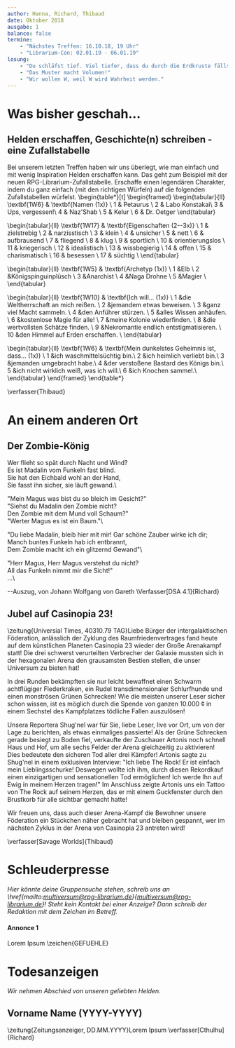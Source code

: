 ```yaml
---
author: Hanna, Richard, Thibaud
date: Oktober 2018
ausgabe: 1
balance: false
termine:
    - "Nächstes Treffen: 16.10.18, 19 Uhr"
    - "Librarium-Con: 02.01.19 - 06.01.19"
losung:
	- "Du schläfst tief. Viel tiefer, dass du durch die Erdkruste fällst, den Erdkern erreichst."
	- "Das Muster macht Volumen!"
	- "Wir wollen W, weil W wird Wahrheit werden."
---
```


# Was bisher geschah...

## Helden erschaffen, Geschichte(n) schreiben - eine Zufallstabelle
Bei unserem letzten Treffen haben wir uns überlegt, wie man einfach und mit wenig Inspiration Helden erschaffen kann. Das geht zum Beispiel mit der neuen RPG-Librarium-Zufallstabelle. Erschaffe einen legendären Charakter, indem du ganz einfach (mit den richtigen Würfeln)  auf die folgenden Zufallstabellen würfelst.
\begin{table*}[t]
\begin{framed}
\begin{tabular}{ll}
\textbf{1W6} & \textbf{Namen (1x)} \\
1 & Petaurus \\
2 & Labo Konstakai\\
3 & Ups, vergessen!\\
4 & Naz'Shab \\
5 & Kelur \\
6 & Dr. Oetger
\end{tabular}

\begin{tabular}{ll}
\textbf{1W17} & \textbf{Eigenschaften (2--3x)} \\
1	& zielstrebig	\\
2	& narzisstisch	\\
3	& klein	\\
4	& unsicher	\\
5	& nett	\\
6	& aufbrausend	\\
7	& fliegend	\\
8	& klug	\\
9	& sportlich	\\
10	& orientierungslos	\\
11	& kriegerisch	\\
12	& idealistisch	\\
13	& wissbegierig	\\
14	& offen	\\
15	& charismatisch	\\
16	& besessen	\\
17	& süchtig	\\
\end{tabular}

\begin{tabular}{ll}
\textbf{1W5} & \textbf{Archetyp (1x)} \\
1	&Elb \\
2	&Königspinguinplüsch \\
3	&Anarchist \\
4	&Naga Drohne \\
5	&Magier \\
\end{tabular}

\begin{tabular}{ll}
\textbf{1W10} & \textbf{Ich will... (1x)} \\
1	&die Weltherrschaft an mich reißen. \\
2	&jemandem etwas beweisen. \\
3	&ganz viel Macht sammeln. \\
4	&den Anführer stürzen. \\
5	&alles Wissen anhäufen. \\
6	&kostenlose Magie für alle! \\
7	&meine Kolonie wiederfinden. \\
8	&die wertvollsten Schätze finden. \\
9	&Nekromantie endlich entstigmatisieren. \\
10	&den Himmel auf Erden erschaffen. \\
\end{tabular}

\begin{tabular}{ll}
\textbf{1W6} & \textbf{Mein dunkelstes Geheimnis ist, dass... (1x)} \\
1	&ich waschmittelsüchtig bin.\\
2	&ich heimlich verliebt bin.\\
3	&jemanden umgebracht habe.\\
4	&der verstoßene Bastard des Königs bin.\\
5	&ich nicht wirklich weiß, was ich will.\\
6	&ich Knochen sammel.\\
\end{tabular}
\end{framed}
\end{table*}


\verfasser{Thibaud}

# An einem anderen Ort

## Der Zombie-König
Wer flieht so spät durch Nacht und Wind?  
Es ist Madalin vom Funkeln fast blind.  
Sie hat den Eichbald wohl an der Hand,  
Sie fasst ihn sicher, sie läuft gewand.\

"Mein Magus was bist du so bleich im Gesicht?"  
"Siehst du Madalin den Zombie nicht?  
Den Zombie mit dem Mund voll Schaum?"  
"Werter Magus es ist ein Baum."\

"Du liebe Madalin, bleib hier mit mir! Gar schöne Zauber wirke ich dir;  
Manch buntes Funkeln hab ich entbrannt,  
Dem Zombie macht ich ein glitzernd Gewand"\

"Herr Magus, Herr Magus verstehst du nicht?  
All das Funkeln nimmt mir die Sicht!"  
...\

--Auszug, von Johann Wolfgang von Gareth
\Verfasser[DSA 4.1]{Richard}

## Jubel auf Casinopia 23!
\zeitung{Universial Times, 40310.79 TAG}Liebe Bürger der intergalaktischen Föderation, anlässlich der Zyklung des Raumfriedenvertrages fand heute auf dem künstlichen Planeten Casinopia 23 wieder der Große Arenakampf statt! Die drei schwerst verurteilten Verbrecher der Galaxie mussten sich in der hexagonalen Arena den grausamsten Bestien stellen, die unser Universum zu bieten hat!

In drei Runden bekämpften sie  nur leicht bewaffnet einen Schwarm achtflügiger Flederkraken, ein Rudel transdimensionaler Schlurfhunde und einen monströsen Grünen Schrecken! Wie die meisten unserer Leser sicher schon wissen, ist es möglich durch die Spende von ganzen 10.000 ¢ in einem Sechstel des Kampfplatzes tödliche Fallen auszulösen!

Unsera Reportera Shug'nel war für Sie, liebe Leser, live vor Ort, um von der Lage zu berichten, als etwas einmaliges passierte! Als der Grüne Schrecken gerade besiegt zu Boden fiel, verkaufte der Zuschauer Artonis noch schnell Haus und Hof, um alle sechs Felder der Arena gleichzeitig zu aktivieren! Dies bedeutete den sicheren Tod aller drei Kämpfer! Artonis sagte zu Shug'nel in einem exklusiven Interview: "Ich liebe The Rock! Er ist einfach mein Lieblingsschurke! Deswegen wollte ich ihm, durch diesen Rekordkauf einen einzigartigen und sensationellen Tod ermöglichen! Ich werde Ihn auf Ewig in meinem Herzen tragen!" Im Anschluss zeigte Artonis uns ein Tattoo von The Rock auf seinem Herzen, das er mit einem Guckfenster durch den Brustkorb für alle sichtbar gemacht hatte!

Wir freuen uns, dass auch dieser Arena-Kampf die Bewohner unsere Föderation ein Stückchen näher gebracht hat und bleiben gespannt, wer im nächsten Zyklus in der Arena von Casinopia 23 antreten wird!

\verfasser[Savage Worlds]{Thibaud}

# Schleuderpresse
*Hier könnte deine Gruppensuche stehen, schreib uns an \href{mailto:multiversum@rpg-librarium.de}{multiversum@rpg-librarium.de}! Steht kein Kontakt bei einer Anzeige? Dann schreib der Redaktion mit dem Zeichen im Betreff.*

#### Annonce 1
Lorem Ipsum
\zeichen{GEFUEHLE}

# Todesanzeigen
*Wir nehmen Abschied von unseren geliebten Helden.*

## Vorname Name (YYYY-YYYY)
\zeitung{Zeitungsanzeiger, DD.MM.YYYY}Lorem Ipsum
\verfasser[Cthulhu]{Richard}
